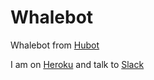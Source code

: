 # Whalebot

Whalebot from [Hubot](http://hubot.github.com/)

I am on [Heroku](http://heroku.com) and talk to [Slack](https://slack.com/)
